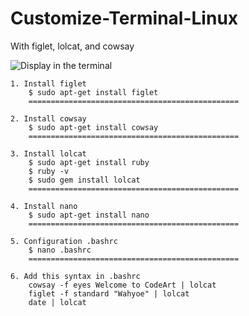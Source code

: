 # Customize-Terminal-Linux
With figlet, lolcat, and cowsay

![Display in the terminal](https://user-images.githubusercontent.com/37952748/72699298-51a46a80-3b7a-11ea-874a-53fc96a3edae.png)

    1. Install figlet
        $ sudo apt-get install figlet
        ===============================================

    2. Install cowsay
        $ sudo apt-get install cowsay
        ===============================================

    3. Install lolcat
        $ sudo apt-get install ruby
        $ ruby -v
        $ sudo gem install lolcat
        ===============================================

    4. Install nano
        $ sudo apt-get install nano
        ===============================================

    5. Configuration .bashrc 
        $ nano .bashrc
        ===============================================

    6. Add this syntax in .bashrc
        cowsay -f eyes Welcome to CodeArt | lolcat
        figlet -f standard "Wahyoe" | lolcat
        date | lolcat
